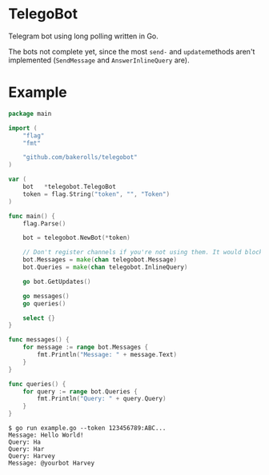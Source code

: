 # TelegoBot

Telegram bot using long polling written in Go.

The bots not complete yet, since the most `send-` and `update`methods aren't implemented (`SendMessage` and `AnswerInlineQuery` are).

# Example

```go
package main

import (
	"flag"
	"fmt"

	"github.com/bakerolls/telegobot"
)

var (
	bot   *telegobot.TelegoBot
	token = flag.String("token", "", "Token")
)

func main() {
	flag.Parse()

	bot = telegobot.NewBot(*token)

	// Don't register channels if you're not using them. It would block the process.
	bot.Messages = make(chan telegobot.Message)
	bot.Queries = make(chan telegobot.InlineQuery)

	go bot.GetUpdates()

	go messages()
	go queries()

	select {}
}

func messages() {
	for message := range bot.Messages {
		fmt.Println("Message: " + message.Text)
	}
}

func queries() {
	for query := range bot.Queries {
		fmt.Println("Query: " + query.Query)
	}
}
```

```shell
$ go run example.go --token 123456789:ABC...
Message: Hello World!
Query: Ha
Query: Har
Query: Harvey
Message: @yourbot Harvey
```
